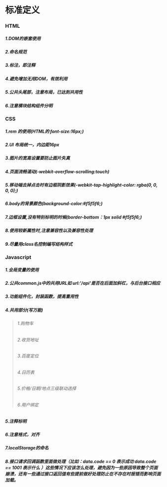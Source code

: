 # 标准定义
### HTML
##### 1.DOM的嵌套使用
##### 2.命名规范
##### 3.标注，即注释
##### 4.避免增加无用DOM，有效利用
##### 5.公共头尾部，注意布局，已达到共用性
##### 6.注意模块结构组件分明



### CSS
##### 1.rem 的使用(HTML的 font-size:16px;)
##### 2.UI 布局统一，内边距16px
##### 3.图片的宽高设置要防止图片失真
##### 4.页面流畅滚动(-webkit-overflow-scrolling:touch)
##### 5.移动端去掉点击时有边框阴影效果(-webkit-tap-highlight-color: rgba(0, 0, 0, 0);)
##### 6.body的背景颜色(background-color:#f5f5f6;)
##### 7.边框设置,没有特别标明的时候(border-bottom：1px solid #f5f5f6;)
##### 8.使用较新属性时,注意兼容性以及兼容性处理
##### 9.尽量用class名控制编写结构样式



### Javascript
##### 1.全局变量的使用
##### 2.公共common.js中的共用URL如 url:'/api'是否在后面加斜杠，与后台接口相应
##### 3.功能组件化，封装函数，提高重用性
##### 4.共用部分(写万能)
>###### 1.购物车
>###### 2.收货地址
>###### 3.百度定位
>###### 4.日历表
>###### 5.价格/日期/地点三级联动选择
>###### 6.用户绑定
##### 5.注释标明
##### 6.注意格式，对齐
##### 7.localStorage的命名
##### 8.接口请求回调函数里面做处理（比如：data.code == 0 表示成功  data.code == 1001 表示什么 ）这些情况下应该怎么处理，避免因为一些原因导致整个页面崩溃，还有一些通过接口返回值有些提前做好处理防止在不存在时报错而影响页面加载。



